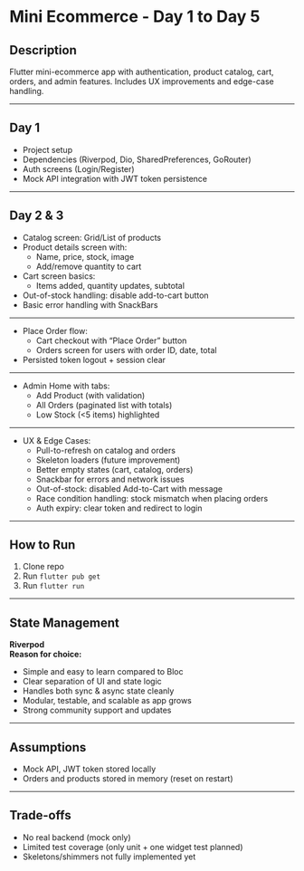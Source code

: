 # Mini Ecommerce - Day 1 to Day 5

## Description
Flutter mini-ecommerce app with authentication, product catalog, cart, orders, and admin features. Includes UX improvements and edge-case handling.

---

## Day 1
- Project setup
- Dependencies (Riverpod, Dio, SharedPreferences, GoRouter)
- Auth screens (Login/Register)
- Mock API integration with JWT token persistence

---

## Day 2 & 3
- Catalog screen: Grid/List of products
- Product details screen with:
  - Name, price, stock, image
  - Add/remove quantity to cart
- Cart screen basics:
  - Items added, quantity updates, subtotal
- Out-of-stock handling: disable add-to-cart button
- Basic error handling with SnackBars

---

- Place Order flow:
  - Cart checkout with “Place Order” button
  - Orders screen for users with order ID, date, total
- Persisted token logout + session clear

---


- Admin Home with tabs:
  - Add Product (with validation)
  - All Orders (paginated list with totals)
  - Low Stock (<5 items) highlighted

---

- UX & Edge Cases:
  - Pull-to-refresh on catalog and orders
  - Skeleton loaders (future improvement)
  - Better empty states (cart, catalog, orders)
  - Snackbar for errors and network issues
  - Out-of-stock: disabled Add-to-Cart with message
  - Race condition handling: stock mismatch when placing orders
  - Auth expiry: clear token and redirect to login

---

## How to Run
1. Clone repo
2. Run `flutter pub get`
3. Run `flutter run`

---

## State Management
**Riverpod**  
**Reason for choice:**  
- Simple and easy to learn compared to Bloc  
- Clear separation of UI and state logic  
- Handles both sync & async state cleanly  
- Modular, testable, and scalable as app grows  
- Strong community support and updates  

---

## Assumptions
- Mock API, JWT token stored locally
- Orders and products stored in memory (reset on restart)

---

## Trade-offs
- No real backend (mock only)
- Limited test coverage (only unit + one widget test planned)
- Skeletons/shimmers not fully implemented yet
